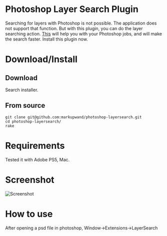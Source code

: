 Photoshop Layer Search Plugin
=============================

Searching for layers with Photoshop is not possible. The application does not support that function. But with this plugin, you can do the layer searching action. [This](http://www.ethanolfireplacepros.com) will help you with your Photoshop jobs, and will make the search faster. Install this plugin now.

Download/Install
================

Download
--------

Search installer.


From source
-----------

    git clone git@github.com:markupwand/photoshop-layersearch.git
    cd photoshop-layersearch/
    rake

Requirements
============
Tested it with Adobe PS5, Mac.

Screenshot
===========
![Screenshot](https://www.evernote.com/shard/s8/sh/aaa1e2c9-003f-4eeb-acb2-bab10fcc998b/1acdfe47f7c3286da5f5fd632bf03c07/res/44bada78-bf3a-4ad3-8d8c-3e50f3dd10b1/Photoshop-20130110-142050.png.jpg?resizeSmall&width=832)


How to use
===
After opening a psd file in photoshop, Window->Extensions->LayerSearch
